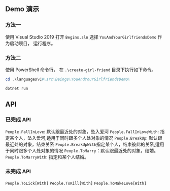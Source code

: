 

## Demo 演示

### 方法一
使用 Visual Studio 2019 打开 `Begins.sln` 选择 `YouAndYourGirlfriendsDemo` 作为启动项目， 运行程序。

### 方法二
使用 PowerShell 命令行， 在 `.\create-girl-friend` 目录下执行如下命令。

```PowerShell
cd .\languages\C#\src\Beings\YouAndYourGirlfriendsDemo\

dotnet run
```

## API

### 已完成 API
`People.FallInLove`: 默认跟最近处的对象，坠入爱河
`People.FallInLoveWith`: 指定某个人，坠入爱河,适用于同时跟多个人处对象的情况
`People.BreakUp`: 默认跟最近处的对象，结束关系
`People.BreakUpWith`指定某个人，结束彼此的关系,适用于同时跟多个人处对象的情况
`People.ToMarry`：默认跟最近处的对象，结婚。
`People.ToMarryWith`: 指定和某个人结婚。

### 未完成 API

`People.ToLick[With]`
`People.ToKill[With]`
`People.ToMakeLove[With]`

